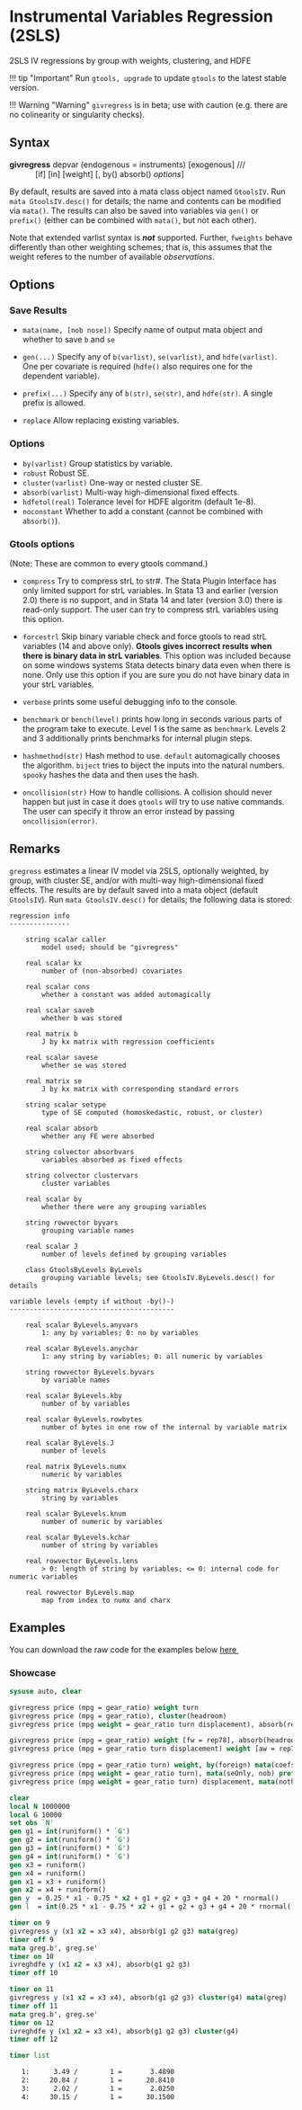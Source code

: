 Instrumental Variables Regression (2SLS)
========================================

2SLS IV regressions by group with weights, clustering, and HDFE

!!! tip "Important"
    Run `gtools, upgrade` to update `gtools` to the latest stable version.

!!! Warning "Warning"
    `givregress` is in beta; use with caution (e.g. there are no
    colinearity or singularity checks).

Syntax
------

<p><span class="codespan"><b>givregress</b> depvar (endogenous = instruments) [exogenous]  ///</span>
</br>
<span class="codespan">&emsp;&emsp;&emsp; [if] [in] [weight] [, by() absorb() <span style="font-style:italic;">options</span>] </span></p>

By default, results are saved into a mata class object named
`GtoolsIV`. Run `mata GtoolsIV.desc()` for details; the name
and contents can be modified via `mata()`.  The results can also be
saved into variables via `gen()` or `prefix()` (either can be combined
with `mata()`, but not each other).

Note that extended varlist syntax is _**not**_ supported. Further,
`fweights` behave differently than other weighting schemes; that
is, this assumes that the weight referes to the number of available
_observations_.

Options
-------

### Save Results

- `mata(name, [nob nose])` Specify name of output mata object and
            whether to save `b` and `se`

- `gen(...)` Specify any of `b(varlist)`, `se(varlist)`, and
            `hdfe(varlist)`. One per covariate is required (`hdfe()`
            also requires one for the dependent variable).

- `prefix(...)` Specify any of `b(str)`, `se(str)`, and `hdfe(str)`. A
            single prefix is allowed.

- `replace` Allow replacing existing variables.

### Options

- `by(varlist)` Group statistics by variable.
- `robust` Robust SE.
- `cluster(varlist)` One-way or nested cluster SE.
- `absorb(varlist)` Multi-way high-dimensional fixed effects.
- `hdfetol(real)` Tolerance level for HDFE algoritm (default 1e-8).
- `noconstant` Whether to add a constant (cannot be combined with `absorb()`).

### Gtools options

(Note: These are common to every gtools command.)

- `compress` Try to compress strL to str#. The Stata Plugin Interface has
            only limited support for strL variables. In Stata 13 and
            earlier (version 2.0) there is no support, and in Stata 14
            and later (version 3.0) there is read-only support. The user
            can try to compress strL variables using this option.

- `forcestrl` Skip binary variable check and force gtools to read strL variables
            (14 and above only). __Gtools gives incorrect results when there is
            binary data in strL variables__. This option was included because on
            some windows systems Stata detects binary data even when there is none.
            Only use this option if you are sure you do not have binary data in your
            strL variables.

- `verbose` prints some useful debugging info to the console.

- `benchmark` or `bench(level)` prints how long in seconds various parts of the
            program take to execute. Level 1 is the same as `benchmark`. Levels
            2 and 3 additionally prints benchmarks for internal plugin steps.

- `hashmethod(str)` Hash method to use. `default` automagically chooses the
            algorithm. `biject` tries to biject the inputs into the
            natural numbers. `spooky` hashes the data and then uses the
            hash.

- `oncollision(str)` How to handle collisions. A collision should never happen
            but just in case it does `gtools` will try to use native
            commands. The user can specify it throw an error instead by
            passing `oncollision(error)`.

Remarks
-------

`gregress` estimates a linear IV model via 2SLS, optionally weighted,
by group, with cluster SE, and/or with multi-way high-dimensional fixed
effects.  The results are by default saved into a mata object (default
`GtoolsIV`).  Run `mata GtoolsIV.desc()` for details; the following data
is stored:

```
regression info
---------------

    string scalar caller
        model used; should be "givregress"

    real scalar kx
        number of (non-absorbed) covariates

    real scalar cons
        whether a constant was added automagically

    real scalar saveb
        whether b was stored

    real matrix b
        J by kx matrix with regression coefficients

    real scalar savese
        whether se was stored

    real matrix se
        J by kx matrix with corresponding standard errors

    string scalar setype
        type of SE computed (homoskedastic, robust, or cluster)

    real scalar absorb
        whether any FE were absorbed

    string colvector absorbvars
        variables absorbed as fixed effects

    string colvector clustervars
        cluster variables

    real scalar by
        whether there were any grouping variables

    string rowvector byvars
        grouping variable names

    real scalar J
        number of levels defined by grouping variables

    class GtoolsByLevels ByLevels
        grouping variable levels; see GtoolsIV.ByLevels.desc() for details

variable levels (empty if without -by()-)
-----------------------------------------

    real scalar ByLevels.anyvars
        1: any by variables; 0: no by variables

    real scalar ByLevels.anychar
        1: any string by variables; 0: all numeric by variables

    string rowvector ByLevels.byvars
        by variable names

    real scalar ByLevels.kby
        number of by variables

    real scalar ByLevels.rowbytes
        number of bytes in one row of the internal by variable matrix

    real scalar ByLevels.J
        number of levels

    real matrix ByLevels.numx
        numeric by variables

    string matrix ByLevels.charx
        string by variables

    real scalar ByLevels.knum
        number of numeric by variables

    real scalar ByLevels.kchar
        number of string by variables

    real rowvector ByLevels.lens
        > 0: length of string by variables; <= 0: internal code for numeric variables

    real rowvector ByLevels.map
        map from index to numx and charx
```

Examples
--------

You can download the raw code for the examples below
[here  <img src="https://upload.wikimedia.org/wikipedia/commons/6/64/Icon_External_Link.png" width="13px"/>](https://raw.githubusercontent.com/mcaceresb/stata-gtools/master/docs/examples/gregress.do)

### Showcase

```stata
sysuse auto, clear

givregress price (mpg = gear_ratio) weight turn
givregress price (mpg = gear_ratio), cluster(headroom)
givregress price (mpg weight = gear_ratio turn displacement), absorb(rep78 headroom)

givregress price (mpg = gear_ratio) weight [fw = rep78], absorb(headroom)
givregress price (mpg = gear_ratio turn displacement) weight [aw = rep78], by(foreign)

givregress price (mpg = gear_ratio turn) weight, by(foreign) mata(coefsOnly, nose) prefix(b(_b_) se(_se_))
givregress price (mpg weight = gear_ratio turn), mata(seOnly, nob) prefix(hdfe(_hdfe_))
givregress price (mpg weight = gear_ratio turn) displacement, mata(nothing, nob nose)
```

```stata
clear
local N 1000000
local G 10000
set obs `N'
gen g1 = int(runiform() * `G')
gen g2 = int(runiform() * `G')
gen g3 = int(runiform() * `G')
gen g4 = int(runiform() * `G')
gen x3 = runiform()
gen x4 = runiform()
gen x1 = x3 + runiform()
gen x2 = x4 + runiform()
gen y  = 0.25 * x1 - 0.75 * x2 + g1 + g2 + g3 + g4 + 20 * rnormal()
gen l  = int(0.25 * x1 - 0.75 * x2 + g1 + g2 + g3 + g4 + 20 * rnormal())

timer on 9
givregress y (x1 x2 = x3 x4), absorb(g1 g2 g3) mata(greg)
timer off 9
mata greg.b', greg.se'
timer on 10
ivreghdfe y (x1 x2 = x3 x4), absorb(g1 g2 g3)
timer off 10

timer on 11
givregress y (x1 x2 = x3 x4), absorb(g1 g2 g3) cluster(g4) mata(greg)
timer off 11
mata greg.b', greg.se'
timer on 12
ivreghdfe y (x1 x2 = x3 x4), absorb(g1 g2 g3) cluster(g4)
timer off 12

timer list

   1:      3.49 /        1 =       3.4890
   2:     20.84 /        1 =      20.8410
   3:      2.02 /        1 =       2.0250
   4:     30.15 /        1 =      30.1500
```
